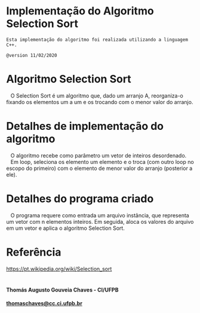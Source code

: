 # Implementação do Algoritmo Selection Sort
    Esta implementação do algoritmo foi realizada utilizando a linguagem C++.

    @version 11/02/2020   
        
 # Algoritmo Selection Sort
   O Selection Sort é um algoritmo que, dado um arranjo A, reorganiza-o fixando os elementos um a um e os trocando com o menor valor do arranjo.

 # Detalhes de implementação do algoritmo
   O algoritmo recebe como parâmetro um vetor de inteiros desordenado.
   Em loop, seleciona os elemento um elemento e o troca (com outro loop no escopo do primeiro) com o elemento de menor valor do arranjo (posterior a ele).
 
 # Detalhes do programa criado
   O programa requere como entrada um arquivo instância, que representa um vetor com n elementos inteiros. Em seguida, aloca os valores do arquivo em um vetor e aplica o algoritmo Selection Sort.
   
# Referência
https://pt.wikipedia.org/wiki/Selection_sort


#   
#### Thomás Augusto Gouveia Chaves - CI/UFPB
#### thomaschaves@cc.ci.ufpb.br
